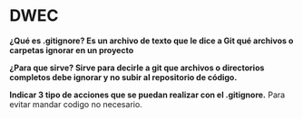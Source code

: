 # DWEC
**¿Qué es .gitignore? Es un archivo de texto que le dice a Git qué archivos o carpetas ignorar en un proyecto**

   **¿Para que sirve?  Sirve para decirle a git que archivos o directorios completos debe ignorar y no subir al repositorio de código.**


**Indicar 3 tipo de acciones que se puedan realizar con el .gitignore.**
Para evitar mandar codigo no necesario.
